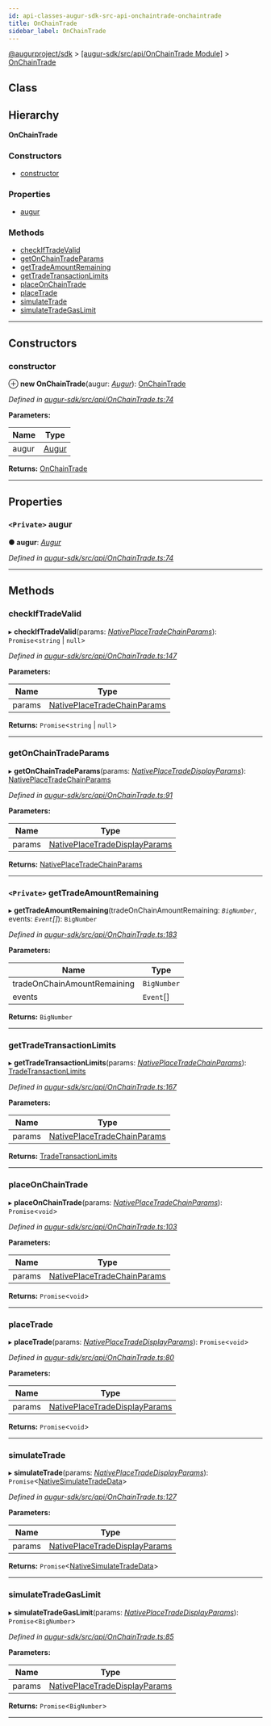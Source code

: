 ```yaml
---
id: api-classes-augur-sdk-src-api-onchaintrade-onchaintrade
title: OnChainTrade
sidebar_label: OnChainTrade
---
```


[@augurproject/sdk](api-readme.md) > [[augur-sdk/src/api/OnChainTrade Module]](api-modules-augur-sdk-src-api-onchaintrade-module.md) > [OnChainTrade](api-classes-augur-sdk-src-api-onchaintrade-onchaintrade.md)

## Class

## Hierarchy

**OnChainTrade**

### Constructors

* [constructor](api-classes-augur-sdk-src-api-onchaintrade-onchaintrade.md#constructor)

### Properties

* [augur](api-classes-augur-sdk-src-api-onchaintrade-onchaintrade.md#augur)

### Methods

* [checkIfTradeValid](api-classes-augur-sdk-src-api-onchaintrade-onchaintrade.md#checkiftradevalid)
* [getOnChainTradeParams](api-classes-augur-sdk-src-api-onchaintrade-onchaintrade.md#getonchaintradeparams)
* [getTradeAmountRemaining](api-classes-augur-sdk-src-api-onchaintrade-onchaintrade.md#gettradeamountremaining)
* [getTradeTransactionLimits](api-classes-augur-sdk-src-api-onchaintrade-onchaintrade.md#gettradetransactionlimits)
* [placeOnChainTrade](api-classes-augur-sdk-src-api-onchaintrade-onchaintrade.md#placeonchaintrade)
* [placeTrade](api-classes-augur-sdk-src-api-onchaintrade-onchaintrade.md#placetrade)
* [simulateTrade](api-classes-augur-sdk-src-api-onchaintrade-onchaintrade.md#simulatetrade)
* [simulateTradeGasLimit](api-classes-augur-sdk-src-api-onchaintrade-onchaintrade.md#simulatetradegaslimit)

---

## Constructors

<a id="constructor"></a>

###  constructor

⊕ **new OnChainTrade**(augur: *[Augur](api-classes-augur-sdk-src-augur-augur.md)*): [OnChainTrade](api-classes-augur-sdk-src-api-onchaintrade-onchaintrade.md)

*Defined in [augur-sdk/src/api/OnChainTrade.ts:74](https://github.com/AugurProject/augur/blob/0787bf1a23/packages/augur-sdk/src/api/OnChainTrade.ts#L74)*

**Parameters:**

| Name | Type |
| ------ | ------ |
| augur | [Augur](api-classes-augur-sdk-src-augur-augur.md) |

**Returns:** [OnChainTrade](api-classes-augur-sdk-src-api-onchaintrade-onchaintrade.md)

___

## Properties

<a id="augur"></a>

### `<Private>` augur

**● augur**: *[Augur](api-classes-augur-sdk-src-augur-augur.md)*

*Defined in [augur-sdk/src/api/OnChainTrade.ts:74](https://github.com/AugurProject/augur/blob/0787bf1a23/packages/augur-sdk/src/api/OnChainTrade.ts#L74)*

___

## Methods

<a id="checkiftradevalid"></a>

###  checkIfTradeValid

▸ **checkIfTradeValid**(params: *[NativePlaceTradeChainParams](api-interfaces-augur-sdk-src-api-onchaintrade-nativeplacetradechainparams.md)*): `Promise`<`string` \| `null`>

*Defined in [augur-sdk/src/api/OnChainTrade.ts:147](https://github.com/AugurProject/augur/blob/0787bf1a23/packages/augur-sdk/src/api/OnChainTrade.ts#L147)*

**Parameters:**

| Name | Type |
| ------ | ------ |
| params | [NativePlaceTradeChainParams](api-interfaces-augur-sdk-src-api-onchaintrade-nativeplacetradechainparams.md) |

**Returns:** `Promise`<`string` \| `null`>

___
<a id="getonchaintradeparams"></a>

###  getOnChainTradeParams

▸ **getOnChainTradeParams**(params: *[NativePlaceTradeDisplayParams](api-interfaces-augur-sdk-src-api-onchaintrade-nativeplacetradedisplayparams.md)*): [NativePlaceTradeChainParams](api-interfaces-augur-sdk-src-api-onchaintrade-nativeplacetradechainparams.md)

*Defined in [augur-sdk/src/api/OnChainTrade.ts:91](https://github.com/AugurProject/augur/blob/0787bf1a23/packages/augur-sdk/src/api/OnChainTrade.ts#L91)*

**Parameters:**

| Name | Type |
| ------ | ------ |
| params | [NativePlaceTradeDisplayParams](api-interfaces-augur-sdk-src-api-onchaintrade-nativeplacetradedisplayparams.md) |

**Returns:** [NativePlaceTradeChainParams](api-interfaces-augur-sdk-src-api-onchaintrade-nativeplacetradechainparams.md)

___
<a id="gettradeamountremaining"></a>

### `<Private>` getTradeAmountRemaining

▸ **getTradeAmountRemaining**(tradeOnChainAmountRemaining: *`BigNumber`*, events: *`Event`[]*): `BigNumber`

*Defined in [augur-sdk/src/api/OnChainTrade.ts:183](https://github.com/AugurProject/augur/blob/0787bf1a23/packages/augur-sdk/src/api/OnChainTrade.ts#L183)*

**Parameters:**

| Name | Type |
| ------ | ------ |
| tradeOnChainAmountRemaining | `BigNumber` |
| events | `Event`[] |

**Returns:** `BigNumber`

___
<a id="gettradetransactionlimits"></a>

###  getTradeTransactionLimits

▸ **getTradeTransactionLimits**(params: *[NativePlaceTradeChainParams](api-interfaces-augur-sdk-src-api-onchaintrade-nativeplacetradechainparams.md)*): [TradeTransactionLimits](api-interfaces-augur-sdk-src-api-onchaintrade-tradetransactionlimits.md)

*Defined in [augur-sdk/src/api/OnChainTrade.ts:167](https://github.com/AugurProject/augur/blob/0787bf1a23/packages/augur-sdk/src/api/OnChainTrade.ts#L167)*

**Parameters:**

| Name | Type |
| ------ | ------ |
| params | [NativePlaceTradeChainParams](api-interfaces-augur-sdk-src-api-onchaintrade-nativeplacetradechainparams.md) |

**Returns:** [TradeTransactionLimits](api-interfaces-augur-sdk-src-api-onchaintrade-tradetransactionlimits.md)

___
<a id="placeonchaintrade"></a>

###  placeOnChainTrade

▸ **placeOnChainTrade**(params: *[NativePlaceTradeChainParams](api-interfaces-augur-sdk-src-api-onchaintrade-nativeplacetradechainparams.md)*): `Promise`<`void`>

*Defined in [augur-sdk/src/api/OnChainTrade.ts:103](https://github.com/AugurProject/augur/blob/0787bf1a23/packages/augur-sdk/src/api/OnChainTrade.ts#L103)*

**Parameters:**

| Name | Type |
| ------ | ------ |
| params | [NativePlaceTradeChainParams](api-interfaces-augur-sdk-src-api-onchaintrade-nativeplacetradechainparams.md) |

**Returns:** `Promise`<`void`>

___
<a id="placetrade"></a>

###  placeTrade

▸ **placeTrade**(params: *[NativePlaceTradeDisplayParams](api-interfaces-augur-sdk-src-api-onchaintrade-nativeplacetradedisplayparams.md)*): `Promise`<`void`>

*Defined in [augur-sdk/src/api/OnChainTrade.ts:80](https://github.com/AugurProject/augur/blob/0787bf1a23/packages/augur-sdk/src/api/OnChainTrade.ts#L80)*

**Parameters:**

| Name | Type |
| ------ | ------ |
| params | [NativePlaceTradeDisplayParams](api-interfaces-augur-sdk-src-api-onchaintrade-nativeplacetradedisplayparams.md) |

**Returns:** `Promise`<`void`>

___
<a id="simulatetrade"></a>

###  simulateTrade

▸ **simulateTrade**(params: *[NativePlaceTradeDisplayParams](api-interfaces-augur-sdk-src-api-onchaintrade-nativeplacetradedisplayparams.md)*): `Promise`<[NativeSimulateTradeData](api-interfaces-augur-sdk-src-api-onchaintrade-nativesimulatetradedata.md)>

*Defined in [augur-sdk/src/api/OnChainTrade.ts:127](https://github.com/AugurProject/augur/blob/0787bf1a23/packages/augur-sdk/src/api/OnChainTrade.ts#L127)*

**Parameters:**

| Name | Type |
| ------ | ------ |
| params | [NativePlaceTradeDisplayParams](api-interfaces-augur-sdk-src-api-onchaintrade-nativeplacetradedisplayparams.md) |

**Returns:** `Promise`<[NativeSimulateTradeData](api-interfaces-augur-sdk-src-api-onchaintrade-nativesimulatetradedata.md)>

___
<a id="simulatetradegaslimit"></a>

###  simulateTradeGasLimit

▸ **simulateTradeGasLimit**(params: *[NativePlaceTradeDisplayParams](api-interfaces-augur-sdk-src-api-onchaintrade-nativeplacetradedisplayparams.md)*): `Promise`<`BigNumber`>

*Defined in [augur-sdk/src/api/OnChainTrade.ts:85](https://github.com/AugurProject/augur/blob/0787bf1a23/packages/augur-sdk/src/api/OnChainTrade.ts#L85)*

**Parameters:**

| Name | Type |
| ------ | ------ |
| params | [NativePlaceTradeDisplayParams](api-interfaces-augur-sdk-src-api-onchaintrade-nativeplacetradedisplayparams.md) |

**Returns:** `Promise`<`BigNumber`>

___

